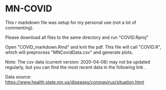 # MN-COVID
This r markdown file was setup for my personal use (not a lot of commenting).

Please download all files to the same directory and run "COVID.Rproj"

Open "COVID_markdown.Rmd" and knit the pdf. This file will call "COVID.R", which will preprocess "MNCovidData.csv" and generate plots.

Note: The csv data (current version: 2020-04-08) may not be updated regularly, but you can find the most recent data in the following link . 

Data source: https://www.health.state.mn.us/diseases/coronavirus/situation.html
